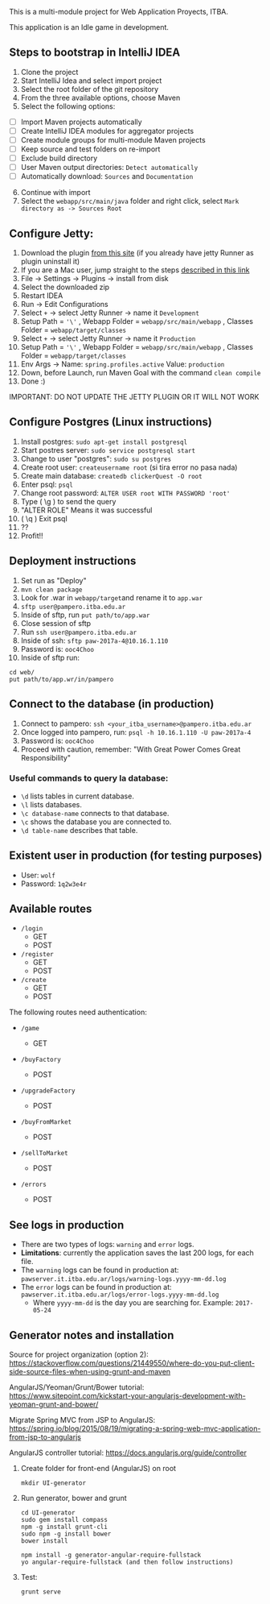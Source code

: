 This is a multi-module project for Web Application Proyects, ITBA.

This application is an Idle game in development.

## Steps to bootstrap in IntelliJ IDEA
1. Clone the project
2. Start IntelliJ Idea and select import project
3. Select the root folder of the git repository
4. From the three available options, choose Maven
5. Select the following options:

  - [ ] Import Maven projects automatically
  - [ ] Create IntelliJ IDEA modules for aggregator projects
  - [ ] Create module groups for multi-module Maven projects
  - [ ] Keep source and test folders on re-import
  - [ ] Exclude build directory
  - [ ] User Maven output directories: `Detect automatically`
  - [ ] Automatically download: `Sources` and `Documentation`

6. Continue with import
7. Select the `webapp/src/main/java` folder and right click, select `Mark directory as -> Sources Root`

## Configure Jetty:

1. Download the plugin [from this site](https://plugins.jetbrains.com/plugin/download?updateId=22888) (if you already have jetty Runner as plugin uninstall it)
2. If you are a Mac user, jump straight to the steps [described in this link](https://www.jetbrains.com/help/idea/2016.3/installing-updating-and-uninstalling-repository-plugins.html)
3. File -> Settings -> Plugins -> install from disk
4. Select the downloaded zip
5. Restart IDEA
6. Run -> Edit Configurations
7. Select `+` -> select Jetty Runner -> name it `Development`
8. Setup Path = `'\'` , Webapp Folder = `webapp/src/main/webapp` , Classes Folder = `webapp/target/classes`
9. Select `+` -> select Jetty Runner -> name it `Production`
10. Setup Path = `'\'` , Webapp Folder = `webapp/src/main/webapp` , Classes Folder = `webapp/target/classes`
11. Env Args -> Name: `spring.profiles.active` Value: `production`
12. Down, before Launch, run Maven Goal with the command `clean compile`
13. Done :)

IMPORTANT: DO NOT UPDATE THE JETTY PLUGIN OR IT WILL NOT WORK

## Configure Postgres (Linux instructions)

1. Install postgres: `sudo apt-get install postgresql`
2. Start postres server: `sudo service postgresql start`
3. Change to user "postgres": `sudo su postgres`
4. Create root user: `createusername root` (si tira error no pasa nada)
5. Create main database: `createdb clickerQuest -O root`
6. Enter psql: `psql`
7. Change root password: `ALTER USER root WITH PASSWORD 'root'`
8. Type ( \g ) to send the query
9. "ALTER ROLE" Means it was successful
10. ( \q ) Exit psql
11. ??
12. Profit!!


## Deployment instructions

1. Set run as "Deploy"
2. ```mvn clean package```
3. Look for .war in `webapp/target`and rename it to `app.war`
4. `sftp user@pampero.itba.edu.ar`
5. Inside of sftp, run `put path/to/app.war`
6. Close session of sftp
7. Run `ssh user@pampero.itba.edu.ar`
8. Inside of ssh: `sftp paw-2017a-4@10.16.1.110`
9. Password is: `ooc4Choo`
10. Inside of sftp run:

```
cd web/
put path/to/app.wr/in/pampero
```

## Connect to the database (in production)

1. Connect to pampero: `ssh <your_itba_username>@pampero.itba.edu.ar`
2. Once logged into pampero, run: `psql -h 10.16.1.110 -U paw-2017a-4`
3. Password is: `ooc4Choo`
4. Proceed with caution, remember: "With Great Power Comes Great Responsibility"

### Useful commands to query la database:

* `\d` lists tables in current database.
* `\l` lists databases.
* `\c database-name` connects to that database.
* `\c` shows the database you are connected to.
* `\d table-name` describes that table.


## Existent user in production (for testing purposes)

* User: `wolf`
* Password: `1q2w3e4r`

## Available routes

 * `/login`
    * GET
    * POST
 * `/register`
    * GET
    * POST
 * `/create`
    * GET
    * POST

The following routes need authentication:

* `/game`
    * GET

* `/buyFactory`
    * POST

* `/upgradeFactory`
    * POST

* `/buyFromMarket`
    * POST

* `/sellToMarket`
    * POST

* `/errors`
    * POST


## See logs in production

* There are two types of logs: `warning` and `error` logs.
* **Limitations**: currently the application saves the last 200 logs, for each file.
* The `warning` logs can be found in production at: `pawserver.it.itba.edu.ar/logs/warning-logs.yyyy-mm-dd.log`
* The `error` logs can be found in production at: `pawserver.it.itba.edu.ar/logs/error-logs.yyyy-mm-dd.log`
  * Where `yyyy-mm-dd` is the day you are searching for. Example: `2017-05-24`


## Generator notes and installation


Source for project organization (option 2):
	https://stackoverflow.com/questions/21449550/where-do-you-put-client-side-source-files-when-using-grunt-and-maven

AngularJS/Yeoman/Grunt/Bower tutorial:
	https://www.sitepoint.com/kickstart-your-angularjs-development-with-yeoman-grunt-and-bower/

Migrate Spring MVC from JSP to AngularJS:
	https://spring.io/blog/2015/08/19/migrating-a-spring-web-mvc-application-from-jsp-to-angularjs

AngularJS controller tutorial:
	https://docs.angularjs.org/guide/controller

1) Create folder for front-end (AngularJS) on root

	`mkdir UI-generator`
2) Run generator, bower and grunt
	
	```
	cd UI-generator
	sudo gem install compass
	npm -g install grunt-cli
	sudo npm -g install bower
	bower install
	```

    ```
	npm install -g generator-angular-require-fullstack
	yo angular-require-fullstack (and then follow instructions)
    ```
    
3) Test:

	`grunt serve`